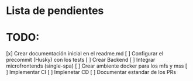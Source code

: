 # Lista de pendientes

# TODO:
[x] Crear documentación inicial en el readme.md
[ ] Configurar el precommit (Husky) con los tests
[ ] Crear Backend
[ ] Integrar microfrontends (single-spa)
[ ] Crear ambiente docker para los mfs y mss
[ ] Implementar CI
[ ] Implenetar CD
[ ] Documentar estandar de los PRs
